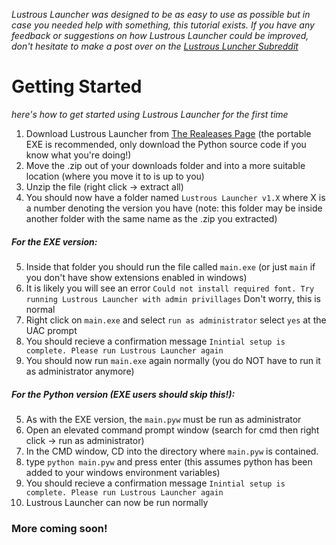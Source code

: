 _Lustrous Launcher was designed to be as easy to use as possible but in case you needed help with something, this tutorial exists. If you have any feedback or suggestions on how Lustrous Launcher could be improved, don't hesitate to make a post over on the [Lustrous Luncher Subreddit](https://www.reddit.com/r/lustrouslauncher/)_

# Getting Started
_here's how to get started using Lustrous Launcher for the first time_
1. Download Lustrous Launcher from [The Realeases Page](https://github.com/Spatchy/Lustrous-Launcher/releases/latest) (the portable EXE is recommended, only download the Python source code if you know what you're doing!)
2. Move the .zip out of your downloads folder and into a more suitable location (where you move it to is up to you)
3. Unzip the file (right click -> extract all)
4. You should now have a folder named `Lustrous Launcher v1.X` where X is a number denoting the version you have (note: this folder may be inside another folder with the same name as the .zip you extracted)
##### For the EXE version:
5. Inside that folder you should run the file called `main.exe` (or just `main` if you don't have show extensions enabled in windows)
6. It is likely you will see an error `Could not install required font. Try running Lustrous Launcher with admin privillages` Don't worry, this is normal
7. Right click on `main.exe` and select `run as administrator` select `yes` at the UAC prompt
8. You should recieve a confirmation message `Inintial setup is complete. Please run Lustrous Launcher again`
9. You should now run `main.exe` again normally (you do NOT have to run it as administrator anymore)
##### For the Python version (EXE users should skip this!):
5. As with the EXE version, the `main.pyw` must be run as administrator
6. Open an elevated command prompt window (search for cmd then right click -> run as administrator)
7. In the CMD window, CD into the directory where `main.pyw` is contained.
8. type `python main.pyw` and press enter (this assumes python has been added to your windows environment variables)
9. You should recieve a confirmation message `Inintial setup is complete. Please run Lustrous Launcher again`
10. Lustrous Launcher can now be run normally 

### More coming soon!
